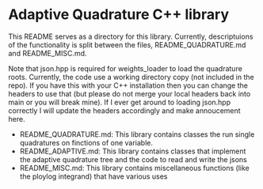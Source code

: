 # Adaptive Quadrature C++ library
This README serves as a directory for this library.  Currently, descriptuions of the functionality is split between the files, README_QUADRATURE.md and README_MISC.md.

Note that json.hpp is required for weights_loader to load the quadrature roots.  Currently, the code use a working directory copy (not included in the repo).  If you have this with your C++ installation then you can change the headers to use that (but please do not merge your local headers back into main or you will break mine).  If I ever get around to loading json.hpp correctly I will update the headers accordingly and make annoucement here.

*  README_QUADRATURE.md:  This library contains classes the run single quadratures on finctions of one variable.
*  README_ADAPTIVE.md:  This library contains classes that implement the adaptive quadrature tree and the code to read and write the jsons 
*  README_MISC.md:  This library contains miscellaneous functions (like the ploylog integrand) that have various uses
